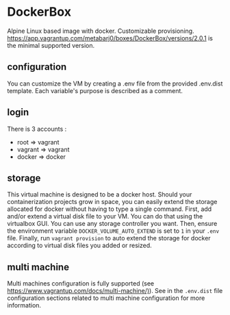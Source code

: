 # DockerBox

Alpine Linux based image with docker. Customizable provisioning.
<https://app.vagrantup.com/metabarj0/boxes/DockerBox/versions/2.0.1> is the
minimal supported version.

## configuration

You can customize the VM by creating a .env file from the provided .env.dist
template. Each variable's purpose is described as a comment.

## login

There is 3 accounts :

- root    => vagrant  
- vagrant => vagrant  
- docker  => docker

## storage

This virtual machine is designed to be a docker host. Should your
containerization projects grow in space, you can easily extend the storage
allocated for docker without having to type a single command.
First, add and/or extend a virtual disk file to your VM. You can do that
using the virtualbox GUI.
You can use any storage controller you want.
Then, ensure the environment variable `DOCKER_VOLUME_AUTO_EXTEND` is set to
`1` in your `.env` file. Finally, run `vagrant provision` to auto extend the
storage for docker according to virtual disk files you added or resized.

## multi machine

Multi machines configuration is fully supported (see
<https://www.vagrantup.com/docs/multi-machine/)>).
See in the `.env.dist` file configuration sections related to multi machine
configuration for more information.
